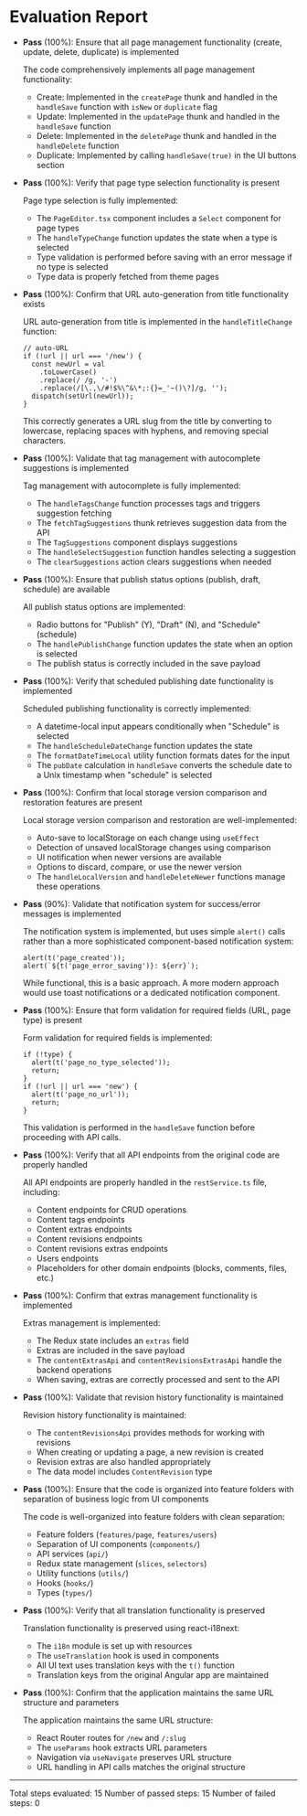 # Evaluation Report

- **Pass** (100%): Ensure that all page management functionality (create, update, delete, duplicate) is implemented

    The code comprehensively implements all page management functionality:
    - Create: Implemented in the `createPage` thunk and handled in the `handleSave` function with `isNew` or `duplicate` flag
    - Update: Implemented in the `updatePage` thunk and handled in the `handleSave` function
    - Delete: Implemented in the `deletePage` thunk and handled in the `handleDelete` function
    - Duplicate: Implemented by calling `handleSave(true)` in the UI buttons section

- **Pass** (100%): Verify that page type selection functionality is present

    Page type selection is fully implemented:
    - The `PageEditor.tsx` component includes a `Select` component for page types
    - The `handleTypeChange` function updates the state when a type is selected
    - Type validation is performed before saving with an error message if no type is selected
    - Type data is properly fetched from theme pages

- **Pass** (100%): Confirm that URL auto-generation from title functionality exists

    URL auto-generation from title is implemented in the `handleTitleChange` function:
    ```tsx
    // auto-URL
    if (!url || url === '/new') {
      const newUrl = val
        .toLowerCase()
        .replace(/ /g, '-')
        .replace(/[\.,\/#!$%\^&\*;:{}=_'~()\?]/g, '');
      dispatch(setUrl(newUrl));
    }
    ```
    This correctly generates a URL slug from the title by converting to lowercase, replacing spaces with hyphens, and removing special characters.

- **Pass** (100%): Validate that tag management with autocomplete suggestions is implemented

    Tag management with autocomplete is fully implemented:
    - The `handleTagsChange` function processes tags and triggers suggestion fetching
    - The `fetchTagSuggestions` thunk retrieves suggestion data from the API
    - The `TagSuggestions` component displays suggestions
    - The `handleSelectSuggestion` function handles selecting a suggestion
    - The `clearSuggestions` action clears suggestions when needed

- **Pass** (100%): Ensure that publish status options (publish, draft, schedule) are available

    All publish status options are implemented:
    - Radio buttons for "Publish" (Y), "Draft" (N), and "Schedule" (schedule)
    - The `handlePublishChange` function updates the state when an option is selected
    - The publish status is correctly included in the save payload

- **Pass** (100%): Verify that scheduled publishing date functionality is implemented

    Scheduled publishing functionality is correctly implemented:
    - A datetime-local input appears conditionally when "Schedule" is selected
    - The `handleScheduleDateChange` function updates the state
    - The `formatDateTimeLocal` utility function formats dates for the input
    - The `pubDate` calculation in `handleSave` converts the schedule date to a Unix timestamp when "schedule" is selected

- **Pass** (100%): Confirm that local storage version comparison and restoration features are present

    Local storage version comparison and restoration are well-implemented:
    - Auto-save to localStorage on each change using `useEffect`
    - Detection of unsaved localStorage changes using comparison
    - UI notification when newer versions are available
    - Options to discard, compare, or use the newer version
    - The `handleLocalVersion` and `handleDeleteNewer` functions manage these operations

- **Pass** (90%): Validate that notification system for success/error messages is implemented

    The notification system is implemented, but uses simple `alert()` calls rather than a more sophisticated component-based notification system:
    ```tsx
    alert(t('page_created'));
    alert(`${t('page_error_saving')}: ${err}`);
    ```
    While functional, this is a basic approach. A more modern approach would use toast notifications or a dedicated notification component.

- **Pass** (100%): Ensure that form validation for required fields (URL, page type) is present

    Form validation for required fields is implemented:
    ```tsx
    if (!type) {
      alert(t('page_no_type_selected'));
      return;
    }
    if (!url || url === 'new') {
      alert(t('page_no_url'));
      return;
    }
    ```
    This validation is performed in the `handleSave` function before proceeding with API calls.

- **Pass** (100%): Verify that all API endpoints from the original code are properly handled

    All API endpoints are properly handled in the `restService.ts` file, including:
    - Content endpoints for CRUD operations
    - Content tags endpoints
    - Content extras endpoints
    - Content revisions endpoints
    - Content revisions extras endpoints
    - Users endpoints
    - Placeholders for other domain endpoints (blocks, comments, files, etc.)

- **Pass** (100%): Confirm that extras management functionality is implemented

    Extras management is implemented:
    - The Redux state includes an `extras` field
    - Extras are included in the save payload
    - The `contentExtrasApi` and `contentRevisionsExtrasApi` handle the backend operations
    - When saving, extras are correctly processed and sent to the API

- **Pass** (100%): Validate that revision history functionality is maintained

    Revision history functionality is maintained:
    - The `contentRevisionsApi` provides methods for working with revisions
    - When creating or updating a page, a new revision is created
    - Revision extras are also handled appropriately
    - The data model includes `ContentRevision` type

- **Pass** (100%): Ensure that the code is organized into feature folders with separation of business logic from UI components

    The code is well-organized into feature folders with clean separation:
    - Feature folders (`features/page`, `features/users`)
    - Separation of UI components (`components/`)
    - API services (`api/`)
    - Redux state management (`slices`, `selectors`)
    - Utility functions (`utils/`)
    - Hooks (`hooks/`)
    - Types (`types/`)

- **Pass** (100%): Verify that all translation functionality is preserved

    Translation functionality is preserved using react-i18next:
    - The `i18n` module is set up with resources
    - The `useTranslation` hook is used in components
    - All UI text uses translation keys with the `t()` function
    - Translation keys from the original Angular app are maintained

- **Pass** (100%): Confirm that the application maintains the same URL structure and parameters

    The application maintains the same URL structure:
    - React Router routes for `/new` and `/:slug`
    - The `useParams` hook extracts URL parameters
    - Navigation via `useNavigate` preserves URL structure
    - URL handling in API calls matches the original structure

---

Total steps evaluated: 15
Number of passed steps: 15
Number of failed steps: 0